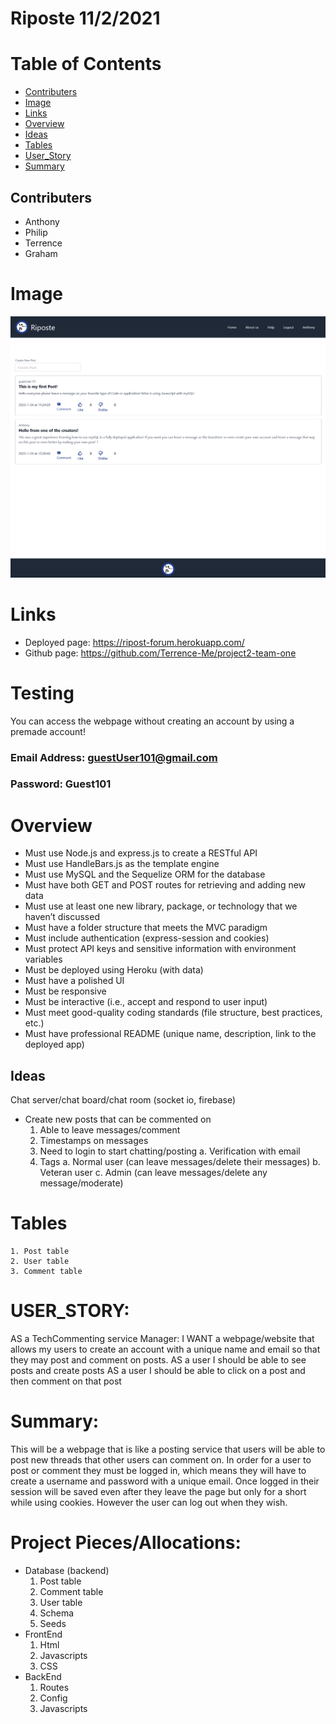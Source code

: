 # Riposte 11/2/2021

# Table of Contents
* [Contributers](#contributers)
* [Image](#image)
* [Links](#links)
* [Overview](#overview)
* [Ideas](#ideas)
* [Tables](#tables)
* [User_Story](#user_story)
* [Summary](#summary)

## Contributers 
* Anthony
* Philip
* Terrence
* Graham

# Image
![alt text](./img/riposte.png)  

# Links
* Deployed page: https://ripost-forum.herokuapp.com/
* Github page: https://github.com/Terrence-Me/project2-team-one

# Testing
You can access the webpage without creating an account by using a premade account!  
### Email Address: guestUser101@gmail.com  
### Password: Guest101

# Overview
* Must use Node.js and express.js to create a RESTful API
* Must use HandleBars.js as the template engine
* Must use MySQL and the Sequelize ORM for the database
* Must have both GET and POST routes for retrieving and adding new data
* Must use at least one new library, package, or technology that we haven’t discussed
* Must have a folder structure that meets the MVC paradigm
* Must include authentication (express-session and cookies)
* Must protect API keys and sensitive information with environment variables
* Must be deployed using Heroku (with data)
* Must have a polished UI
* Must be responsive
* Must be interactive (i.e., accept and respond to user input)
* Must meet good-quality coding standards (file structure, best practices, etc.)
* Must have professional README (unique name, description, link to the deployed app)

## Ideas
Chat server/chat board/chat room (socket io, firebase)
* Create new posts that can be commented on
    1. Able to leave messages/comment
    2. Timestamps on messages
    3. Need to login to start chatting/posting
        a. Verification with email
    4. Tags 
        a. Normal user (can leave messages/delete their messages)
        b. Veteran user	
        c. Admin (can leave messages/delete any message/moderate)


# Tables
    1. Post table
    2. User table
    3. Comment table
# USER_STORY:
AS a TechCommenting service Manager: 
I WANT a webpage/website that allows my users to create an account with a unique name and email so that they may post and comment on posts.
AS a user I should be able to see posts and create posts
AS a user I should be able to click on a post and then comment on that post

# Summary:
This will be a webpage that is like a posting service that users will be able to post new threads that other users can comment on. In order for a user to post or comment they must be logged in, which means they will have to create a username and password with a unique email. Once logged in their session will be saved even after they leave the page but only for a short while using cookies. However the user can log out when they wish.

# Project Pieces/Allocations:
* Database (backend)
    1. Post table
    2. Comment table
    3. User table
    4. Schema
    5. Seeds
* FrontEnd
    1. Html
    2. Javascripts
    3. CSS
* BackEnd
    1. Routes
    2. Config
    3. Javascripts

